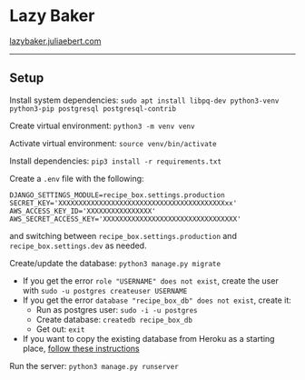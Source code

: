 # Lazy Baker

[lazybaker.juliaebert.com](http://lazybaker.juliaebert.com)

---

## Setup

Install system dependencies: `sudo apt install libpq-dev python3-venv python3-pip postgresql postgresql-contrib`

Create virtual environment: `python3 -m venv venv`

Activate virtual environment: `source venv/bin/activate`

Install dependencies: `pip3 install -r requirements.txt`

Create a `.env` file with the following:
```shell
DJANGO_SETTINGS_MODULE=recipe_box.settings.production
SECRET_KEY='XXXXXXXXXXXXXXXXXXXXXXXXXXXXXXXXXXXXXXXXXxx'
AWS_ACCESS_KEY_ID='XXXXXXXXXXXXXXXX'
AWS_SECRET_ACCESS_KEY='XXXXXXXXXXXXXXXXXXXXXXXXXXXXXXXXX'
```
and switching between `recipe_box.settings.production` and `recipe_box.settings.dev` as needed.

Create/update the database: `python3 manage.py migrate`

- If you get the error `role "USERNAME" does not exist`, create the user with `sudo -u postgres createuser USERNAME`
- If you get the error `database "recipe_box_db" does not exist`, create it:
  - Run as postgres user: `sudo -i -u postgres`
  - Create database: `createdb recipe_box_db`
  - Get out: `exit`
- If you want to copy the existing database from Heroku as a starting place, [follow these instructions](https://docs.juliaebert.com/programming/web#copy-heroku-database-locally-for-django-project)

Run the server: `python3 manage.py runserver`
